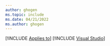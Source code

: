 ```yaml
---
author: ghogen
ms.topic: include
ms.date: 04/21/2022
ms.author: ghogen
---
```


[!INCLUDE [Applies to](../../includes/applies-md.md)] [!INCLUDE [Visual Studio](./_vsnoversion.md)]